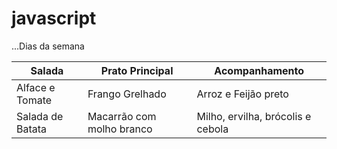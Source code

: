 # javascript
<table>
<thead>
    <tr>            
        <th>Salada</th>
        <th>Prato Principal</th>
        <th>Acompanhamento</th>
    </tr>
</thead>
<tbody>
    <tr class="prato-do-dia" id="sexta">
        <td class='salada'>Alface e Tomate</td>
        <td class='principal'>Frango Grelhado</td>
        <td class='acompanhamento'>Arroz e Feijão preto</td>        
    </tr>
    ...Dias da semana
    <tr class="prato-do-dia" id="segunda">
        <td class='salada'>Salada de Batata</td>
        <td class='principal'>Macarrão com molho branco</td>
        <td class='acompanhamento'>Milho, ervilha, brócolis e cebola</td>        
    </tr>
</tbody>
</table>
